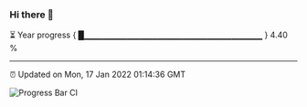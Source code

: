 ### Hi there 👋

⏳ Year progress { █▁▁▁▁▁▁▁▁▁▁▁▁▁▁▁▁▁▁▁▁▁▁▁▁▁▁▁▁▁ } 4.40 %

---

⏰ Updated on Mon, 17 Jan 2022 01:14:36 GMT

![Progress Bar CI](https://github.com/ZhaoGui/ZhaoGui/workflows/Progress%20Bar%20CI/badge.svg)
